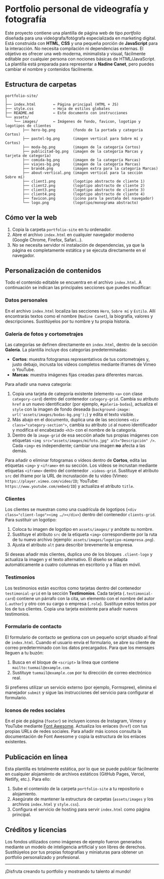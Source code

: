 # Portfolio personal de videografía y fotografía

Este proyecto contiene una plantilla de página web de tipo *portfolio* diseñada para una videógrafa/fotógrafa especializada en marketing digital. Está construida con **HTML**, **CSS** y una pequeña porción de **JavaScript** para la interacción. No necesita compilación ni dependencias externas. El objetivo es ofrecer una web moderna, minimalista y visual, fácilmente editable por cualquier persona con nociones básicas de HTML/JavaScript.  
La plantilla está preparada para representar a **Nadine Canet**, pero puedes cambiar el nombre y contenidos fácilmente.

## Estructura de carpetas

```
portfolio-site/
│
├── index.html        ← Página principal (HTML + JS)
├── style.css         ← Hoja de estilos globales
├── README.md         ← Este documento con instrucciones
└── assets/
    └── images/       ← Imágenes de fondo, favicon, logotipo y logotipos de clientes
        ├── hero-bg.png        (fondo de la portada y categoría Cortos)
        ├── pastel-bg.png      (imagen vertical para Sobre mí y Cortos)
        ├── moda-bg.png        (imagen de la categoría Cortos)
        ├── publicitad-bg.png  (imagen de la categoría Marcas y tarjeta de categoría)
        ├── comida-bg.png      (imagen de la categoría Marcas)
        ├── viajes-bg.png      (imagen de la categoría Marcas)
        ├── brand4.png         (imagen extra para la categoría Marcas)
        ├── about-vertical.png (imagen vertical para la sección Sobre mí)
        ├── client1.png        (logotipo abstracto de cliente 1)
        ├── client2.png        (logotipo abstracto de cliente 2)
        ├── client3.png        (logotipo abstracto de cliente 3)
        ├── client4.png        (logotipo abstracto de cliente 4)
        ├── favicon.png        (icono para la pestaña del navegador)
        └── logo.png           (logotipo/monograma abstracto)
```

## Cómo ver la web

1. Copia la carpeta `portfolio-site` en tu ordenador.
2. Abre el archivo `index.html` en cualquier navegador moderno (Google Chrome, Firefox, Safari…).
3. No se necesita servidor ni instalación de dependencias, ya que la página es completamente estática y se ejecuta directamente en el navegador.

## Personalización de contenidos

Todo el contenido editable se encuentra en el archivo `index.html`. A continuación se indican las principales secciones que puedes modificar:

### Datos personales

En el archivo `index.html` localiza las secciones `Hero`, `Sobre mí` y `Estilo`. Allí encontrarás textos como el nombre (`Nadine Canet`), la biografía, valores y descripciones. Sustitúyelos por tu nombre y tu propia historia.

### Galería de fotos y cortometrajes

Las categorías se definen directamente en `index.html`, dentro de la sección **Galería**. La plantilla incluye dos categorías predeterminadas:

* **Cortos**: muestra fotogramas representativos de tus cortometrajes y, justo debajo, incrusta los vídeos completos mediante iframes de Vimeo o YouTube.  
* **Marcas**: muestra imágenes fijas creadas para diferentes marcas.

Para añadir una nueva categoría:

1. Copia una tarjeta de categoría existente (elemento `<a>` con clase `category-card`) dentro del contenedor `category-grid`. Cambia su atributo `href` a un nuevo identificador (por ejemplo, `#galeria-bodas`), actualiza el `style` con la imagen de fondo deseada (`background-image: url('assets/images/bodas-bg.png');`) y edita el texto visible.
2. Más abajo en el documento, duplica una de las secciones `<div class="category-section">`, cambia su atributo `id` al nuevo identificador y modifica el encabezado `<h3>` con el nombre de la categoría.
3. Dentro de la `image-grid` de esa sección añade tus propias imágenes con etiquetas `<img src="assets/images/mifoto.jpg" alt="Descripción" />`. Cada `<img>` es independiente; cambiar una imagen **no** afecta a las demás.

Para añadir o eliminar fotogramas o vídeos dentro de **Cortos**, edita las etiquetas `<img>` y `<iframe>` en su sección. Los vídeos se incrustan mediante etiquetas `<iframe>` dentro del contenedor `.videos-grid`. Sustituye el atributo `src` del iframe por la URL de incrustación de tu vídeo (Vimeo: `https://player.vimeo.com/video/ID`; YouTube: `https://www.youtube.com/embed/ID`) y actualiza el atributo `title`.

### Clientes

Los clientes se muestran como una cuadrícula de logotipos (`<div class="client-logo"><img …/></div>`) dentro del contenedor `clients-grid`. Para sustituir un logotipo:

1. Coloca tu imagen de logotipo en `assets/images/` y anótate su nombre.  
2. Sustituye el atributo `src` de la etiqueta `<img>` correspondiente por la ruta de tu nuevo archivo (ejemplo: `assets/images/logotipo-miempresa.png`).  
3. Ajusta el atributo `alt` para describir brevemente la empresa.

Si deseas añadir más clientes, duplica uno de los bloques `.client-logo` y actualiza la imagen y el texto alternativo. El diseño se adapta automáticamente a cuatro columnas en escritorio y a filas en móvil.

### Testimonios

Los testimonios están escritos como tarjetas dentro del contenedor `testimonial-grid` en la sección **Testimonios**. Cada tarjeta (`.testimonial-card`) contiene un párrafo con la cita, un elemento con el nombre del autor (`.author`) y otro con su cargo o empresa (`.role`). Sustituye estos textos por los de tus clientes. Copia una tarjeta existente para añadir nuevos testimonios.

### Formulario de contacto

El formulario de contacto se gestiona con un pequeño script situado al final de `index.html`. Cuando el usuario envía el formulario, se abre su cliente de correo predeterminado con los datos precargados. Para que los mensajes lleguen a tu buzón:

1. Busca en el bloque de `<script>` la línea que contiene `mailto:tuemail@example.com`.
2. Sustituye `tuemail@example.com` por tu dirección de correo electrónico real.

Si prefieres utilizar un servicio externo (por ejemplo, Formspree), elimina el manejador `submit` y sigue las instrucciones del servicio para configurar el formulario.

### Iconos de redes sociales

En el pie de página (`footer`) se incluyen iconos de Instagram, Vimeo y YouTube mediante [Font Awesome](https://fontawesome.com/). Actualiza los enlaces (`href`) con tus propias URLs de redes sociales. Para añadir más iconos consulta la documentación de Font Awesome y copia la estructura de los enlaces existentes.

## Publicación en línea

Esta plantilla es totalmente estática, por lo que se puede publicar fácilmente en cualquier alojamiento de archivos estáticos (GitHub Pages, Vercel, Netlify, etc.). Para ello:

1. Sube el contenido de la carpeta `portfolio-site` a tu repositorio o alojamiento.
2. Asegúrate de mantener la estructura de carpetas (`assets/images` y los archivos `index.html` y `style.css`).
3. Configura el servicio de hosting para servir `index.html` como página principal.

## Créditos y licencias

Los fondos utilizados como imágenes de ejemplo fueron generados mediante un modelo de inteligencia artificial y son libres de derechos. Sustitúyelos por tus propias fotografías y miniaturas para obtener un portfolio personalizado y profesional.

---

¡Disfruta creando tu portfolio y mostrando tu talento al mundo!